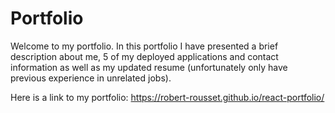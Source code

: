 # Portfolio

Welcome to my portfolio. In this portfolio I have presented a brief description about me, 5 of my deployed applications and contact information as well as my updated resume (unfortunately only have previous experience in unrelated jobs).

Here is a link to my portfolio: https://robert-rousset.github.io/react-portfolio/
